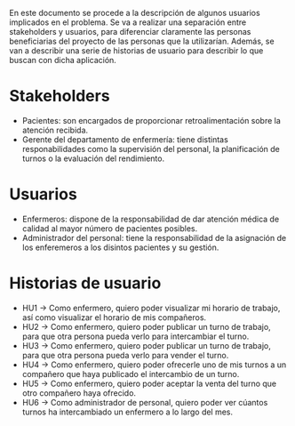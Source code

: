 En este documento se procede a la descripción de algunos usuarios implicados en el problema. Se va a realizar una separación entre stakeholders y usuarios, para diferenciar claramente las personas beneficiarias del proyecto de las personas que la utilizarían. Además, se van a describir una serie de historias de usuario para describir lo que buscan con dicha aplicación.

# Stakeholders

* Pacientes: son encargados de proporcionar retroalimentación sobre la atención recibida.
* Gerente del departamento de enfermería: tiene distintas responabilidades como la supervisión del personal, la planificación de turnos o la evaluación del rendimiento.

# Usuarios

* Enfermeros: dispone de la responsabilidad de dar atención médica de calidad al mayor número de pacientes posibles.
* Administrador del personal: tiene la responsabilidad de la asignación de los enferemeros a los disintos pacientes y su gestión.

# Historias de usuario

* HU1 -> Como enfermero, quiero poder visualizar mi horario de trabajo, así como visualizar el horario de mis compañeros.
* HU2 -> Como enfermero, quiero poder publicar un turno de trabajo, para que otra persona pueda verlo para intercambiar el turno.
* HU3 -> Como enfermero, quiero poder publicar un turno de trabajo, para que otra persona pueda verlo para vender el turno.
* HU4 -> Como enfermero, quiero poder ofrecerle uno de mis turnos a un compañero que haya publicado el intercambio de un turno.
* HU5 -> Como enfermero, quiero poder aceptar la venta del turno que otro compañero haya ofrecido.
* HU6 -> Como administrador de personal, quiero poder ver cúantos turnos ha intercambiado un enfermero a lo largo del mes. 
